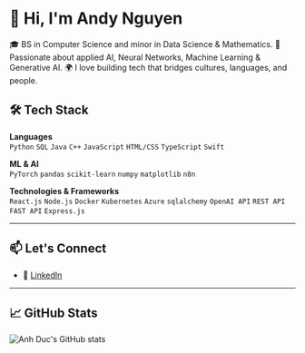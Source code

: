 # 👋 Hi, I'm Andy Nguyen

🎓 BS in Computer Science and minor in Data Science & Mathematics.
🧠 Passionate about applied AI, Neural Networks, Machine Learning & Generative AI.
🌍 I love building tech that bridges cultures, languages, and people.

## 🛠️ Tech Stack

**Languages**  
`Python` `SQL` `Java` `C++` `JavaScript` `HTML/CSS` `TypeScript` `Swift`

**ML & AI**  
`PyTorch` `pandas` `scikit-learn` `numpy` `matplotlib` `n8n`

**Technologies & Frameworks**  
`React.js` `Node.js` `Docker` `Kubernetes` `Azure` `sqlalchemy` `OpenAI API`
`REST API` `FAST API` `Express.js`

---

## 📫 Let's Connect

- 💼 [LinkedIn](https://www.linkedin.com/in/andrzej-nguyen/)

---

## 📈 GitHub Stats

![Anh Duc's GitHub stats](https://github-readme-stats.vercel.app/api?username=anhducnguyen2006&show_icons=true&theme=default)

<!-- Optional: Add blog if you have one -->
<!--
## 📝 Latest Blog Posts
- [Title](link)
- [Title](link)
-->
